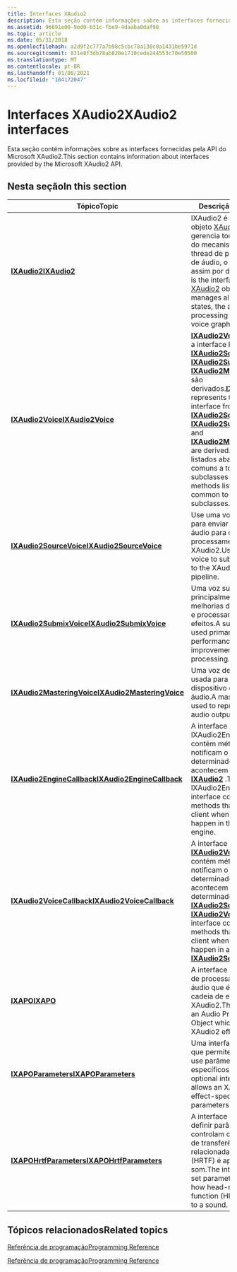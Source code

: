 ```yaml
---
title: Interfaces XAudio2
description: Esta seção contém informações sobre as interfaces fornecidas pela API do Microsoft XAudio2.
ms.assetid: 96691e00-9ed0-b31c-fbe9-4daaba0daf98
ms.topic: article
ms.date: 05/31/2018
ms.openlocfilehash: a2d9f2c777a7b98c5cbc78a130c0a1431be5971d
ms.sourcegitcommit: 831e8f3db78ab820e1710cede244553c70e50500
ms.translationtype: MT
ms.contentlocale: pt-BR
ms.lasthandoff: 01/08/2021
ms.locfileid: "104172047"
---
```

# <a name="xaudio2-interfaces"></a><span data-ttu-id="20916-103">Interfaces XAudio2</span><span class="sxs-lookup"><span data-stu-id="20916-103">XAudio2 interfaces</span></span>

<span data-ttu-id="20916-104">Esta seção contém informações sobre as interfaces fornecidas pela API do Microsoft XAudio2.</span><span class="sxs-lookup"><span data-stu-id="20916-104">This section contains information about interfaces provided by the Microsoft XAudio2 API.</span></span>

## <a name="in-this-section"></a><span data-ttu-id="20916-105">Nesta seção</span><span class="sxs-lookup"><span data-stu-id="20916-105">In this section</span></span>



| <span data-ttu-id="20916-106">Tópico</span><span class="sxs-lookup"><span data-stu-id="20916-106">Topic</span></span>                                                               | <span data-ttu-id="20916-107">Descrição</span><span class="sxs-lookup"><span data-stu-id="20916-107">Description</span></span>                                                                                                                                                                                                                                                                                                                              |
|---------------------------------------------------------------------|------------------------------------------------------------------------------------------------------------------------------------------------------------------------------------------------------------------------------------------------------------------------------------------------------------------------------------------|
| [<span data-ttu-id="20916-108">**IXAudio2**</span><span class="sxs-lookup"><span data-stu-id="20916-108">**IXAudio2**</span></span>](/windows/desktop/api/xaudio2/nn-xaudio2-ixaudio2)<br/>                             | <span data-ttu-id="20916-109">IXAudio2 é a interface do objeto [XAudio2](xaudio2-apis-portal.md) que gerencia todos os Estados do mecanismo de áudio, o thread de processamento de áudio, o grafo de voz e assim por diante.</span><span class="sxs-lookup"><span data-stu-id="20916-109">IXAudio2 is the interface for the [XAudio2](xaudio2-apis-portal.md) object that manages all audio engine states, the audio processing thread, the voice graph, and so forth.</span></span> <br/>                                                                                                                                                |
| [<span data-ttu-id="20916-110">**IXAudio2Voice**</span><span class="sxs-lookup"><span data-stu-id="20916-110">**IXAudio2Voice**</span></span>](/windows/desktop/api/xaudio2/nn-xaudio2-ixaudio2voice)<br/>                   | <span data-ttu-id="20916-111">[**IXAudio2Voice**](/windows/desktop/api/xaudio2/nn-xaudio2-ixaudio2voice) representa a interface base da qual [**IXAudio2SourceVoice**](/windows/desktop/api/xaudio2/nn-xaudio2-ixaudio2sourcevoice), [**IXAudio2SubmixVoice**](/windows/desktop/api/xaudio2/nn-xaudio2-ixaudio2submixvoice) e [**IXAudio2MasteringVoice**](/windows/desktop/api/xaudio2/nn-xaudio2-ixaudio2masteringvoice) são derivados.</span><span class="sxs-lookup"><span data-stu-id="20916-111">[**IXAudio2Voice**](/windows/desktop/api/xaudio2/nn-xaudio2-ixaudio2voice) represents the base interface from which [**IXAudio2SourceVoice**](/windows/desktop/api/xaudio2/nn-xaudio2-ixaudio2sourcevoice), [**IXAudio2SubmixVoice**](/windows/desktop/api/xaudio2/nn-xaudio2-ixaudio2submixvoice) and [**IXAudio2MasteringVoice**](/windows/desktop/api/xaudio2/nn-xaudio2-ixaudio2masteringvoice) are derived.</span></span> <span data-ttu-id="20916-112">Os métodos listados abaixo são comuns a todas as subclasses de voz.</span><span class="sxs-lookup"><span data-stu-id="20916-112">The methods listed below are common to all voice subclasses.</span></span><br/> |
| [<span data-ttu-id="20916-113">**IXAudio2SourceVoice**</span><span class="sxs-lookup"><span data-stu-id="20916-113">**IXAudio2SourceVoice**</span></span>](/windows/desktop/api/xaudio2/nn-xaudio2-ixaudio2sourcevoice)<br/>       | <span data-ttu-id="20916-114">Use uma voz de origem para enviar dados de áudio para o pipeline de processamento XAudio2.</span><span class="sxs-lookup"><span data-stu-id="20916-114">Use a source voice to submit audio data to the XAudio2 processing pipeline.</span></span><br/>                                                                                                                                                                                                                                                   |
| [<span data-ttu-id="20916-115">**IXAudio2SubmixVoice**</span><span class="sxs-lookup"><span data-stu-id="20916-115">**IXAudio2SubmixVoice**</span></span>](/windows/desktop/api/xaudio2/nn-xaudio2-ixaudio2submixvoice)<br/>       | <span data-ttu-id="20916-116">Uma voz submix é usada principalmente para melhorias de desempenho e processamento de efeitos.</span><span class="sxs-lookup"><span data-stu-id="20916-116">A submix voice is used primarily for performance improvements and effects processing.</span></span> <br/>                                                                                                                                                                                                                                        |
| [<span data-ttu-id="20916-117">**IXAudio2MasteringVoice**</span><span class="sxs-lookup"><span data-stu-id="20916-117">**IXAudio2MasteringVoice**</span></span>](/windows/desktop/api/xaudio2/nn-xaudio2-ixaudio2masteringvoice)<br/> | <span data-ttu-id="20916-118">Uma voz de mestre é usada para representar o dispositivo de saída de áudio.</span><span class="sxs-lookup"><span data-stu-id="20916-118">A mastering voice is used to represent the audio output device.</span></span><br/>                                                                                                                                                                                                                                                               |
| [<span data-ttu-id="20916-119">**IXAudio2EngineCallback**</span><span class="sxs-lookup"><span data-stu-id="20916-119">**IXAudio2EngineCallback**</span></span>](/windows/desktop/api/xaudio2/nn-xaudio2-ixaudio2enginecallback)<br/> | <span data-ttu-id="20916-120">A interface IXAudio2EngineCallback contém métodos que notificam o cliente quando determinados eventos acontecem no mecanismo [**IXAudio2**](/windows/desktop/api/xaudio2/nn-xaudio2-ixaudio2) .</span><span class="sxs-lookup"><span data-stu-id="20916-120">The IXAudio2EngineCallback interface contains methods that notify the client when certain events happen in the [**IXAudio2**](/windows/desktop/api/xaudio2/nn-xaudio2-ixaudio2) engine.</span></span><br/>                                                                                                                                                                           |
| [<span data-ttu-id="20916-121">**IXAudio2VoiceCallback**</span><span class="sxs-lookup"><span data-stu-id="20916-121">**IXAudio2VoiceCallback**</span></span>](/windows/desktop/api/xaudio2/nn-xaudio2-ixaudio2voicecallback)<br/>   | <span data-ttu-id="20916-122">A interface [**IXAudio2VoiceCallback**](/windows/desktop/api/xaudio2/nn-xaudio2-ixaudio2voicecallback) contém métodos que notificam o cliente quando determinados eventos acontecem em um determinado [**IXAudio2SourceVoice**](/windows/desktop/api/xaudio2/nn-xaudio2-ixaudio2sourcevoice).</span><span class="sxs-lookup"><span data-stu-id="20916-122">The [**IXAudio2VoiceCallback**](/windows/desktop/api/xaudio2/nn-xaudio2-ixaudio2voicecallback) interface contains methods that notify the client when certain events happen in a given [**IXAudio2SourceVoice**](/windows/desktop/api/xaudio2/nn-xaudio2-ixaudio2sourcevoice).</span></span> <br/>                                                                                                                       |
| [<span data-ttu-id="20916-123">**IXAPO**</span><span class="sxs-lookup"><span data-stu-id="20916-123">**IXAPO**</span></span>](/windows/desktop/api/XAPO/nn-xapo-ixapo)<br/>                                   | <span data-ttu-id="20916-124">A interface para um objeto de processamento de áudio que é usado em uma cadeia de efeito de XAudio2.</span><span class="sxs-lookup"><span data-stu-id="20916-124">The interface for an Audio Processing Object which be used in an XAudio2 effect chain.</span></span><br/>                                                                                                                                                                                                                                        |
| [<span data-ttu-id="20916-125">**IXAPOParameters**</span><span class="sxs-lookup"><span data-stu-id="20916-125">**IXAPOParameters**</span></span>](/windows/desktop/api/XAPO/nn-xapo-ixapoparameters)<br/>               | <span data-ttu-id="20916-126">Uma interface opcional que permite que um XAPO use parâmetros específicos de efeito.</span><span class="sxs-lookup"><span data-stu-id="20916-126">An optional interface that allows an XAPO to use effect-specific parameters.</span></span><br/>                                                                                                                                                                                                                                                  |
| [<span data-ttu-id="20916-127">**IXAPOHrtfParameters**</span><span class="sxs-lookup"><span data-stu-id="20916-127">**IXAPOHrtfParameters**</span></span>](/windows/win32/api/hrtfapoapi/nn-hrtfapoapi-ixapohrtfparameters)<br/>       | <span data-ttu-id="20916-128">A interface usada para definir parâmetros que controlam como a função de transferência relacionada ao cabeçalho (HRTF) é aplicada a um som.</span><span class="sxs-lookup"><span data-stu-id="20916-128">The interface used to set parameters that control how head-related transfer function (HRTF) is applied to a sound.</span></span><br/>                                                                                                                                                                                                            |



 

## <a name="related-topics"></a><span data-ttu-id="20916-129">Tópicos relacionados</span><span class="sxs-lookup"><span data-stu-id="20916-129">Related topics</span></span>

<dl> <dt>

[<span data-ttu-id="20916-130">Referência de programação</span><span class="sxs-lookup"><span data-stu-id="20916-130">Programming Reference</span></span>](programming-reference.md)
</dt> <dt>

[<span data-ttu-id="20916-131">Referência de programação</span><span class="sxs-lookup"><span data-stu-id="20916-131">Programming Reference</span></span>](./programming-reference.md)
</dt> </dl>

 

 
